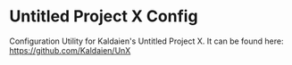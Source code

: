 # Untitled Project X Config
Configuration Utility for Kaldaien's Untitled Project X. It can be found here: https://github.com/Kaldaien/UnX
